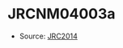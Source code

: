<a name="material" />

# JRCNM04003a
<script type="application/ld+json">
  {
    "@context": "https://schema.org/",
    "@type": "ChemicalSubstance",
    "http://purl.org/dc/terms/conformsTo":
      {
        "@type": "CreativeWork",
        "@id": "https://bioschemas.org/profiles/ChemicalSubstance/0.4-RELEASE/"
      },
    "@id": "https://egonw.github.io/nanowiki/nanowiki396.html#material",
    "name": "JRCNM04003a",
    "sameAs": "http://127.0.0.1/mediawiki/index.php/Special:URIResolver/JRCNM04003a"
  }
</script>


* Source: [JRC2014](http://127.0.0.1/mediawiki/index.php/Special:URIResolver/JRC2014)
